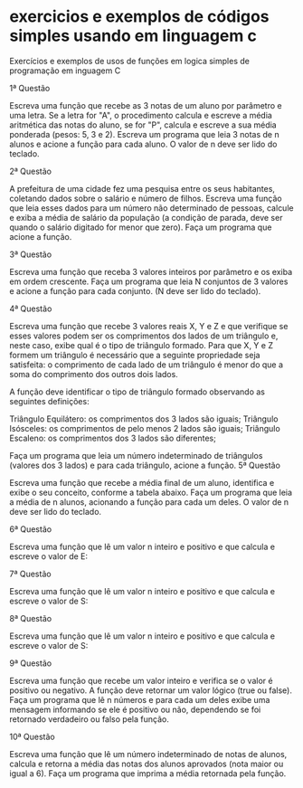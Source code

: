 # exercicios e exemplos de códigos simples usando em linguagem c
Exercícios e exemplos de usos de funções em logica simples de programação em inguagem C

1ª Questão

Escreva uma função que recebe as 3 notas de um aluno por parâmetro e uma letra. Se a letra for "A", o procedimento calcula e escreve a média aritmética das notas do aluno, se for "P", calcula e escreve a sua média ponderada (pesos: 5, 3 e 2). Escreva um programa que leia 3 notas de n alunos e acione a função para cada aluno. O valor de n deve ser lido do teclado.

2ª Questão

A prefeitura de uma cidade fez uma pesquisa entre os seus habitantes, coletando dados sobre o salário e número de filhos. Escreva uma função que leia esses dados para um número não determinado de pessoas, calcule e exiba a média de salário da população (a condição de parada, deve ser quando o salário digitado for menor que zero). Faça um programa que acione a função.

3ª Questão

Escreva uma função que receba 3 valores inteiros por parâmetro e os exiba em ordem crescente. Faça um programa que leia N conjuntos de 3 valores e acione a função para cada conjunto. (N deve ser lido do teclado).

4ª Questão

Escreva uma função que recebe 3 valores reais X, Y e Z e que verifique se esses valores podem ser os comprimentos dos lados de um triângulo e, neste caso, exibe qual é o tipo de triângulo formado. Para que X, Y e Z formem um triângulo é necessário que a seguinte propriedade seja satisfeita: o comprimento de cada lado de um triângulo é menor do que a soma do comprimento dos outros dois lados.

A função deve identificar o tipo de triângulo formado observando as seguintes definições:

Triângulo Equilátero: os comprimentos dos 3 lados são iguais;
Triângulo Isósceles: os comprimentos de pelo menos 2 lados são iguais;
Triângulo Escaleno: os comprimentos dos 3 lados são diferentes;

Faça um programa que leia um número indeterminado de triângulos (valores dos 3 lados) e para cada triângulo, acione a função.
5ª Questão

Escreva uma função que recebe a média final de um aluno, identifica e exibe o seu conceito, conforme a tabela abaixo. Faça um programa que leia a média de n alunos, acionando a função para cada um deles. O valor de n deve ser lido do teclado.


6ª Questão

Escreva uma função que lê um valor n inteiro e positivo e que calcula e escreve o valor de E:


7ª Questão

Escreva uma função que lê um valor n inteiro e positivo e que calcula e escreve o valor de S:



8ª Questão

Escreva uma função que lê um valor n inteiro e positivo e que calcula e escreve o valor de S:


9ª Questão

Escreva uma função que recebe um valor inteiro e verifica se o valor é positivo ou negativo. A função deve retornar um valor lógico (true ou false). Faça um programa que lê n números e para cada um deles exibe uma mensagem informando se ele é positivo ou não, dependendo se foi retornado verdadeiro ou falso pela função.




10ª Questão

Escreva uma função que lê um número indeterminado de notas de alunos, calcula e retorna a média das notas dos alunos aprovados (nota maior ou igual a 6). Faça um programa que imprima a média retornada pela função.
